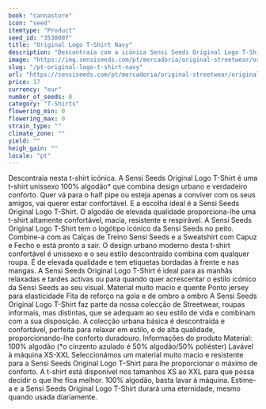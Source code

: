 ```yaml
---
book: "cannastore"
icon: "seed"
itemtype: "Product"
seed_id: "3530007"
title: "Original Logo T-Shirt Navy"
description: "Descontraia com a icónica Sensi Seeds Original Logo T-Shirt, uma t-shirt unissexo que combina design urbano e verdadeiro conforto. Compre já!"
image: "https://img.sensiseeds.com/pt/mercadoria/original-streetwear/original-logo-t-shirt-navy-image.png"
slug: "/pt-original-logo-t-shirt-navy"
url: "https://sensiseeds.com/pt/mercadoria/original-streetwear/original-logo-t-shirt-navy?a_aid=cannastore"
price: 17
currency: "eur"
number_of_seeds: 0
category: "T-Shirts"
flowering_min: 0
flowering_max: 0
strain_type: ""
climate_zone: ""
yield: ""
heigh_gain: ""
locale: "pt"
---
```

Descontraia nesta t-shirt icónica. A Sensi Seeds Original Logo T-Shirt é uma t-shirt unissexo 100% algodão* que combina design urbano e verdadeiro conforto. Quer vá para o half pipe ou esteja apenas a conviver com os seus amigos, vai querer estar confortável. E a escolha ideal é a Sensi Seeds Original Logo T-Shirt. O algodão de elevada qualidade proporciona-lhe uma t-shirt altamente confortável, macia, resistente e respirável. A Sensi Seeds Original Logo T-Shirt tem o logótipo icónico da Sensi Seeds no peito. Combine-a com as Calças de Treino Sensi Seeds e a Sweatshirt com Capuz e Fecho e está pronto a sair. O design urbano moderno desta t-shirt confortável é unissexo e o seu estilo descontraído combina com qualquer roupa. É de elevada qualidade e tem etiquetas bordadas à frente e nas mangas. A Sensi Seeds Original Logo T-Shirt é ideal para as manhãs relaxadas e tardes activas ou para quando quer acrescentar o estilo icónico da Sensi Seeds ao seu visual. Material muito macio e quente Ponto jersey para elasticidade Fita de reforço na gola e de ombro a ombro A Sensi Seeds Original Logo T-Shirt faz parte da nossa colecção de Streetwear, roupas informais, mas distintas, que se adequam ao seu estilo de vida e combinam com a sua disposição. A colecção urbana básica é descontraída e confortável, perfeita para relaxar em estilo, e de alta qualidade, proporcionando-lhe conforto duradouro. Informações do produto Material: 100% algodão (*o cinzento azulado é 50% algodão/50% poliéster) Lavável à máquina XS-XXL Seleccionámos um material muito macio e resistente para a Sensi Seeds Original Logo T-Shirt para lhe proporcionar o máximo de conforto. A t-shirt está disponível nos tamanhos XS ao XXL para que possa decidir o que lhe fica melhor. 100% algodão, basta lavar à máquina. Estime-a e a Sensi Seeds Original Logo T-Shirt durará uma eternidade, mesmo quando usada diariamente.
